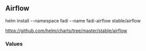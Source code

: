 ## Airflow

helm install --namespace fadi --name fadi-airflow stable/airflow

https://github.com/helm/charts/tree/master/stable/airflow

### Values


